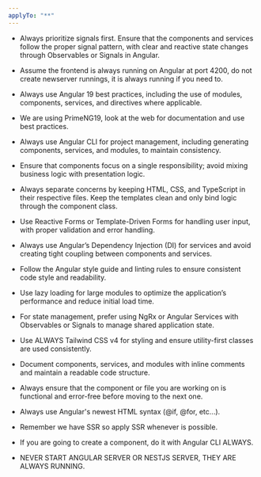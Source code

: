 ```yaml
---
applyTo: "**"
---
```


- Always prioritize signals first. Ensure that the components and services follow the proper signal pattern, with clear and reactive state changes through Observables or Signals in Angular.

- Assume the frontend is always running on Angular at port 4200, do not create newserver runnings, it is always running if you need to.

- Always use Angular 19 best practices, including the use of modules, components, services, and directives where applicable.

- We are using PrimeNG19, look at the web for documentation and use best practices.

- Always use Angular CLI for project management, including generating components, services, and modules, to maintain consistency.

- Ensure that components focus on a single responsibility; avoid mixing business logic with presentation logic.

- Always separate concerns by keeping HTML, CSS, and TypeScript in their respective files. Keep the templates clean and only bind logic through the component class.

- Use Reactive Forms or Template-Driven Forms for handling user input, with proper validation and error handling.

- Always use Angular’s Dependency Injection (DI) for services and avoid creating tight coupling between components and services.

- Follow the Angular style guide and linting rules to ensure consistent code style and readability.

- Use lazy loading for large modules to optimize the application’s performance and reduce initial load time.

- For state management, prefer using NgRx or Angular Services with Observables or Signals to manage shared application state.

- Use ALWAYS Tailwind CSS v4 for styling and ensure utility-first classes are used consistently.

- Document components, services, and modules with inline comments and maintain a readable code structure.

- Always ensure that the component or file you are working on is functional and error-free before moving to the next one.

- Always use Angular's newest HTML syntax (@if, @for, etc...).

- Remember we have SSR so apply SSR whenever is possible.

- If you are going to create a component, do it with Angular CLI ALWAYS.

- NEVER START ANGULAR SERVER OR NESTJS SERVER, THEY ARE ALWAYS RUNNING.
